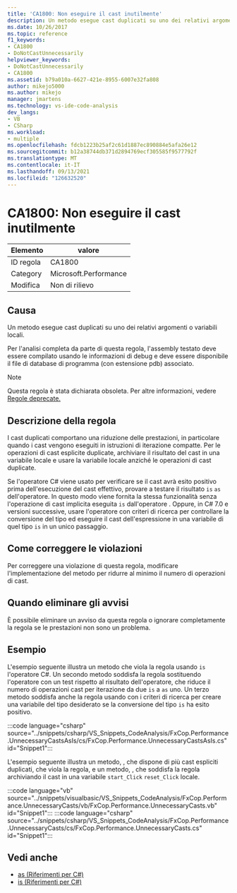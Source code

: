 ```yaml
---
title: 'CA1800: Non eseguire il cast inutilmente'
description: Un metodo esegue cast duplicati su uno dei relativi argomenti o variabili locali.
ms.date: 10/26/2017
ms.topic: reference
f1_keywords:
- CA1800
- DoNotCastUnnecessarily
helpviewer_keywords:
- DoNotCastUnnecessarily
- CA1800
ms.assetid: b79a010a-6627-421e-8955-6007e32fa808
author: mikejo5000
ms.author: mikejo
manager: jmartens
ms.technology: vs-ide-code-analysis
dev_langs:
- VB
- CSharp
ms.workload:
- multiple
ms.openlocfilehash: fdcb1223b25af2c61d1887ec890884e5afa26e12
ms.sourcegitcommit: b12a38744db371d2894769ecf305585f9577792f
ms.translationtype: MT
ms.contentlocale: it-IT
ms.lasthandoff: 09/13/2021
ms.locfileid: "126632520"
---
```

# <a name="ca1800-do-not-cast-unnecessarily"></a>CA1800: Non eseguire il cast inutilmente

|Elemento|valore|
|-|-|
|ID regola|CA1800|
|Category|Microsoft.Performance|
|Modifica|Non di rilievo|

## <a name="cause"></a>Causa
Un metodo esegue cast duplicati su uno dei relativi argomenti o variabili locali.

Per l'analisi completa da parte di questa regola, l'assembly testato deve essere compilato usando le informazioni di debug e deve essere disponibile il file di database di programma (con estensione pdb) associato.

> [!NOTE]
> Questa regola è stata dichiarata obsoleta. Per altre informazioni, vedere [Regole deprecate.](fxcop-unported-deprecated-rules.md)

## <a name="rule-description"></a>Descrizione della regola
I cast duplicati comportano una riduzione delle prestazioni, in particolare quando i cast vengono eseguiti in istruzioni di iterazione compatte. Per le operazioni di cast esplicite duplicate, archiviare il risultato del cast in una variabile locale e usare la variabile locale anziché le operazioni di cast duplicate.

Se l'operatore C# viene usato per verificare se il cast avrà esito positivo prima dell'esecuzione del cast effettivo, provare a testare il risultato `is` `as` dell'operatore. In questo modo viene fornita la stessa funzionalità senza l'operazione di cast implicita eseguita `is` dall'operatore . Oppure, in C# 7.0 e versioni successive, usare l'operatore con criteri di ricerca per controllare la conversione del tipo ed eseguire il cast dell'espressione in una variabile di quel tipo `is` in un unico passaggio. [](/dotnet/csharp/language-reference/keywords/is#pattern-matching-with-is)

## <a name="how-to-fix-violations"></a>Come correggere le violazioni
Per correggere una violazione di questa regola, modificare l'implementazione del metodo per ridurre al minimo il numero di operazioni di cast.

## <a name="when-to-suppress-warnings"></a>Quando eliminare gli avvisi
È possibile eliminare un avviso da questa regola o ignorare completamente la regola se le prestazioni non sono un problema.

## <a name="examples"></a>Esempio
L'esempio seguente illustra un metodo che viola la regola usando `is` l'operatore C#. Un secondo metodo soddisfa la regola sostituendo l'operatore con un test rispetto al risultato dell'operatore, che riduce il numero di operazioni cast per iterazione da due `is` a `as` uno. Un terzo metodo soddisfa anche la regola usando con i criteri di ricerca per creare una variabile del tipo desiderato se la conversione del tipo `is` ha esito positivo. [](/dotnet/csharp/language-reference/keywords/is#pattern-matching-with-is)

:::code language="csharp" source="../snippets/csharp/VS_Snippets_CodeAnalysis/FxCop.Performance.UnnecessaryCastsAsIs/cs/FxCop.Performance.UnnecessaryCastsAsIs.cs" id="Snippet1":::

L'esempio seguente illustra un metodo, , che dispone di più cast espliciti duplicati, che viola la regola, e un metodo, , che soddisfa la regola archiviando il cast in una variabile `start_Click` `reset_Click` locale.

:::code language="vb" source="../snippets/visualbasic/VS_Snippets_CodeAnalysis/FxCop.Performance.UnnecessaryCasts/vb/FxCop.Performance.UnnecessaryCasts.vb" id="Snippet1":::
:::code language="csharp" source="../snippets/csharp/VS_Snippets_CodeAnalysis/FxCop.Performance.UnnecessaryCasts/cs/FxCop.Performance.UnnecessaryCasts.cs" id="Snippet1":::

## <a name="see-also"></a>Vedi anche

- [as (Riferimenti per C#)](/dotnet/csharp/language-reference/keywords/as)
- [is (Riferimenti per C#)](/dotnet/csharp/language-reference/keywords/is)
